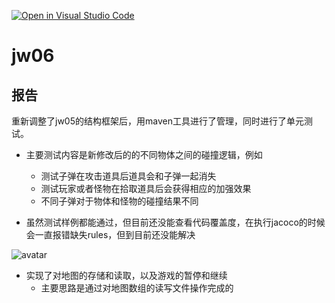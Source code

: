 [![Open in Visual Studio Code](https://classroom.github.com/assets/open-in-vscode-f059dc9a6f8d3a56e377f745f24479a46679e63a5d9fe6f495e02850cd0d8118.svg)](https://classroom.github.com/online_ide?assignment_repo_id=6616306&assignment_repo_type=AssignmentRepo)
# jw06

## 报告

重新调整了jw05的结构框架后，用maven工具进行了管理，同时进行了单元测试。

- 主要测试内容是新修改后的的不同物体之间的碰撞逻辑，例如
  - 测试子弹在攻击道具后道具会和子弹一起消失
  - 测试玩家或者怪物在拾取道具后会获得相应的加强效果
  - 不同子弹对于物体和怪物的碰撞结果不同

- 虽然测试样例都能通过，但目前还没能查看代码覆盖度，在执行jacoco的时候会一直报错缺失rules，但到目前还没能解决
 
![avatar](src/Junit.png)



- 实现了对地图的存储和读取，以及游戏的暂停和继续
  - 主要思路是通过对地图数组的读写文件操作完成的
